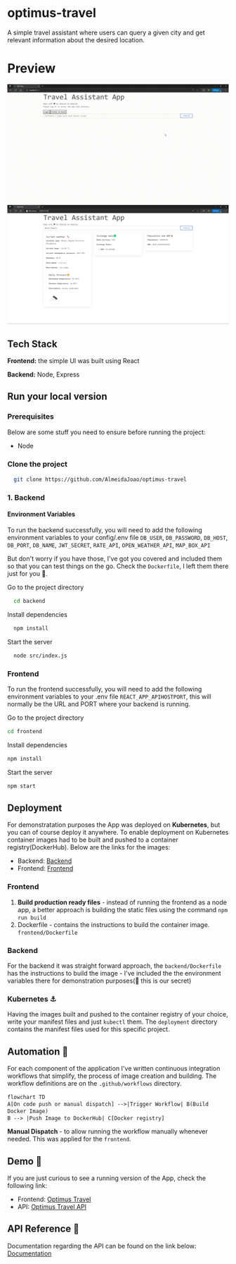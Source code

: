 # optimus-travel
A simple travel assistant where users can query a given city and get relevant information about the desired location.

# Preview
![App Screenshot](docs/video.gif)
![App Screenshot](docs/screenshot.png)

## Tech Stack
**Frontend:** the simple UI was built using React

**Backend:** Node, Express

## Run your local version


### Prerequisites
Below are some stuff you need to ensure before running the project:
* Node

### Clone the project

```bash
  git clone https://github.com/AlmeidaJoao/optimus-travel
```

### 1. Backend

#### Environment Variables
To run the backend successfully, you will need to add the following environment variables to your config/.env file
`DB_USER`, `DB_PASSWORD`, `DB_HOST`, `DB_PORT`, `DB_NAME`, `JWT_SECRET`, `RATE_API`, `OPEN_WEATHER_API`, `MAP_BOX_API`

But don't worry if you have those, I've got you covered and included them so that you can test things on the go.
Check the `Dockerfile`, I left them there just for you 🤫.

Go to the project directory

```bash
  cd backend
```

Install dependencies

```bash
  npm install
```

Start the server

```bash
  node src/index.js
```

### Frontend

To run the frontend successfully, you will need to add the following environment variables to your .env file
`REACT_APP_APIHOSTPORT`, this will normally be the URL and PORT where your backend is running.

Go to the project directory

```bash
cd frontend
```

Install dependencies

```bash
npm install
```

Start the server

```bash
npm start
```

## Deployment

For demonstratation purposes the App was deployed on **Kubernetes**, but you can of course deploy it anywhere.
To enable deployment on Kubernetes container images had to be built and pushed to a container registry(DockerHub).
Below are the links for the images:
* Backend: [Backend](https://hub.docker.com/repository/docker/nijusupai/optimus-travel/general)
* Frontend: [Frontend](https://hub.docker.com/repository/docker/nijusupai/optimus-travel-front-end/general)


### Frontend
1. **Build production ready files** - instead of running the frontend as a node app, a better approach is building the static files using the command `npm run build`
2. Dockerfile - contains the instructions to build the container image. `frontend/Dockerfile`

### Backend
For the backend it was straight forward approach, the `backend/Dockerfile` has the instructions to build the image - I've included the the environment variables there for 
demonstration purposes(🤫 this is our secret)

### Kubernetes ⚓
Having the images built and pushed to the container registry of your choice, write your manifest files and just `kubectl` them.
The `deployment` directory contains the manifest files used for this specific project.

## Automation 🔁
For each component of the application I've written continuous integration workflows that simplify, the process of image creation and building.
The workflow definitions are on the `.github/workflows` directory.
```mermaid
flowchart TD
A[On code push or manual dispatch] -->|Trigger Workflow| B(Build Docker Image)
B --> |Push Image to DockerHub| C[Docker registry]
 ```

**Manual Dispatch** - to allow running the workflow manually whenever needed. This was applied for the `frontend`. 

## Demo 🛝
If you are just curious to see a running version of the App, check the following link: 
* Frontend: [Optimus Travel](http://optimus-travel.almeidadealmeida.com/)
* API: [Optimus Travel API](http://ae0542c60886142cd990ea5dffd4e4d6-1253884970.us-west-2.elb.amazonaws.com:3000)

## API Reference 📄
Documentation regarding the API can be found on the link below:
[Documentation](https://documenter.getpostman.com/view/11999124/2s9XxwxaCw)


